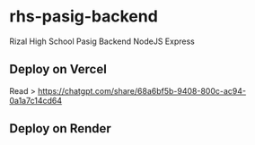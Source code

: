 # rhs-pasig-backend
Rizal High School Pasig Backend NodeJS Express

## Deploy on Vercel
Read > https://chatgpt.com/share/68a6bf5b-9408-800c-ac94-0a1a7c14cd64

## Deploy on Render
